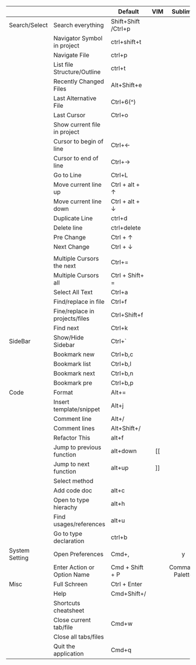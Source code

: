 |                |                                | Default             | VIM |     Sublime     | PhpStorm |
|----------------|--------------------------------|---------------------|:---:|:---------------:|:--------:|
| Search/Select  | Search everything              | Shift+Shift /Ctrl+p |     |                 |          |
|                | Navigator Symbol in project    | ctrl+shift+t        |     |                 |          |
|                | Navigate File                  | ctrl+p              |     |                 |          |
|                | List file Structure/Outline    | ctrl+t              |     |                 |          |
|                | Recently Changed Files         | Alt+Shift+e         |     |                 |          |
|                | Last Alternative File          | Ctrl+6(^)           |     |                 |          |
|                | Last Cursor                    | Ctrl+o              |     |                 |          |
|                | Show current file in project   |                     |     |                 |          |
|                | Cursor to begin of line        | Ctrl+←              |     |                 |          |
|                | Cursor to end of line          | Ctrl+→              |     |                 |          |
|                | Go to Line                     | Ctrl+L              |     |                 |          |
|                | Move current line up           | Ctrl + alt + ↑      |     |                 |          |
|                | Move current line down         | Ctrl + alt + ↓      |     |                 |          |
|                | Duplicate Line                 | ctrl+d              |     |                 |          |
|                | Delete line                    | ctrl+delete         |     |                 |          |
|                | Pre Change                     | Ctrl + ↑            |     |                 |          |
|                | Next Change                    | Ctrl + ↓            |     |                 |          |
|                |                                |                     |     |                 |          |
|                | Multiple Cursors the next      | Ctrl+=              |     |                 |          |
|                | Multiple Cursors all           | Ctrl + Shift+ =     |     |                 |          |
|                | Select All Text                | Ctrl+a              |     |                 |          |
|                | Find/replace in file           | Ctrl+f              |     |                 |          |
|                | Fine/replace in projects/files | Ctrl+Shift+f        |     |                 |          |
|                | Find next                      | Ctrl+k              |     |                 |          |
| SideBar        | Show/Hide Sidebar              | Ctrl+`              |     |                 |          |
|                | Bookmark new                   | Ctrl+b,c            |     |                 |          |
|                | Bookmark list                  | Ctrl+b,l            |     |                 |          |
|                | Bookmark next                  | Ctrl+b,n            |     |                 |          |
|                | Bookmark pre                   | Ctrl+b,p            |     |                 |          |
| Code           | Format                         | Alt+=               |     |                 |          |
|                | Insert template/snippet        | Alt+j               |     |                 |          |
|                | Comment line                   | Alt+/               |     |                 |          |
|                | Comment lines                  | Alt+Shift+/         |     |                 |          |
|                | Refactor This                  | alt+f               |     |                 |          |
|                | Jump to previous function      | alt+down            | [[  |                 |          |
|                | Jump to next function          | alt+up              | ]]  |                 |          |
|                | Select method                  |                     |     |                 |          |
|                | Add code doc                   | alt+c               |     |                 |          |
|                | Open to type hierachy          | alt+h               |     |                 |          |
|                | Find usages/references         | alt+u               |     |                 |          |
|                | Go to type declaration         | ctrl+b              |     |                 |          |
| System Setting | Open Preferences               | Cmd+,               |     | y               | y        |
|                | Enter Action or  Option Name   | Cmd + Shift + P     |     | Command Palette | y        |
| Misc           | Full Schreen                   | Ctrl + Enter        |     |                 |          |
|                | Help                           | Cmd+Shift+/         |     |                 |          |
|                | Shortcuts cheatsheet           |                     |     |                 |          |
|                | Close current tab/file         | Cmd+w               |     |                 |          |
|                | Close all tabs/files           |                     |     |                 |          |
|                | Quit the application           | Cmd+q               |     |                 |          |
